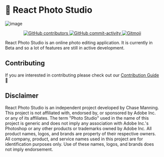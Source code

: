# :art: React Photo Studio

![image](https://github.com/chase-manning/react-photo-studio/assets/53957795/c420b5ce-22c0-4931-a6fd-77bdda6b45dd)

<div align="center">
  <p>
    <a href="https://github.com/chase-manning/react-photo-studio/graphs/contributors">
        <img src="https://img.shields.io/github/contributors/chase-manning/react-photo-studio?style=flat-square" alt="GitHub contributors" />
    </a>
    <a href="https://github.com/chase-manning/react-photo-studio/commits/">
    	<img src="https://img.shields.io/github/commit-activity/m/chase-manning/react-photo-studio?style=flat-square" alt="GitHub commit-activity" />
    </a>
    <a href="https://gitmoji.dev">
        <img src="https://img.shields.io/badge/gitmoji-%20😜%20😍-FFDD67.svg?style=flat-square" alt="Gitmoji" >
    </a>
  </p>
</div>

React Photo Studio is an online photo editing application. It is currently in Beta and so a lot of features are still in active development.

## Contributing

If you are interested in contributing please check out our [Contribution Guide](https://github.com/chase-manning/react-photo-studio/blob/master/.github/CONTRIBUTING.md) :tada:

## Disclaimer

React Photo Studio is an independent project developed by Chase Manning. This project is not affiliated with, endorsed by, or sponsored by Adobe Inc. or any of its affiliates. The term "Photo Studio" used in the name of this project is generic and does not imply any association with Adobe Inc.'s Photoshop or any other products or trademarks owned by Adobe Inc. All product names, logos, and brands are property of their respective owners. All company, product, and service names used in this project are for identification purposes only. Use of these names, logos, and brands does not imply endorsement.
